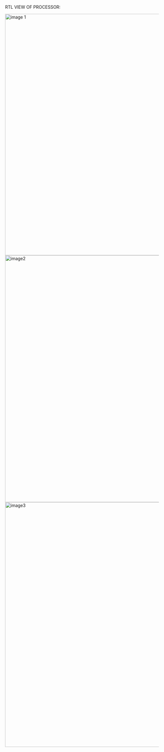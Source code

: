 RTL VIEW OF PROCESSOR:


<img width="791" alt="image 1" src="https://github.com/Meets24/RISCV-single-cycle-processor/assets/137986085/8733075d-880d-4aab-a236-1d0b53629019">

<img width="809" alt="image2" src="https://github.com/Meets24/RISCV-single-cycle-processor/assets/137986085/cd3bcd3c-545e-4048-a409-94440b55f236">

<img width="802" alt="image3" src="https://github.com/Meets24/RISCV-single-cycle-processor/assets/137986085/457d4eb5-b1ce-43cc-867e-d5db5b8ca2c9">

